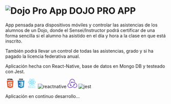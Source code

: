 # <img src="https://img2.freepng.es/20190209/hai/kisspng-computer-icons-classdojo-image-portable-network-gr-go-to-image-page-5c5f58a7a50304.0204778315497524876759.jpg" alt="Dojo Pro App" width="auto" height="60"> DOJO PRO APP 

App pensada para dispositivos móviles y controlar las asistencias de los alumnos de un Dojo, donde el Sensei/Instructor podrá certificar de una forma sencilla si el alumno ha asistido en el día y hora a la clase en que está inscrito.

También podrá llevar un control de todas las asistencias, grado y si ha pagado la licencia federativa anual.

Aplicación hecha con React-Native, base de datos en Mongo DB y testeado con Jest.

<p>
<img src="https://raw.githubusercontent.com/devicons/devicon/master/icons/html5/html5-original-wordmark.svg" alt="html5" width="30" height="30"/>
<img src="https://raw.githubusercontent.com/devicons/devicon/master/icons/css3/css3-original-wordmark.svg" alt="css3" width="30" height="30"/>
<img src="https://raw.githubusercontent.com/devicons/devicon/master/icons/react/react-original-wordmark.svg" alt="react" width="30" height="30"/>
<img src="https://reactnative.dev/img/header_logo.svg" alt="reactnative" width="30" height="30"/>  
<img src="https://raw.githubusercontent.com/devicons/devicon/master/icons/redux/redux-original.svg" alt="redux" width="30" height="30"/>
<img src="https://www.vectorlogo.zone/logos/jestjsio/jestjsio-icon.svg" alt="jest" width="30" height="30"/>
</p>

Aplicación en continuo desarrollo...

